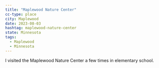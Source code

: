 ```yaml
---
title: "Maplewood Nature Center"
cc-type: place
city: Maplewood
date: 2023-08-03
hashtag: maplewood-nature-center
state: Minnesota
tags:
  - Maplewood
  - Minnesota
---
```

I visited the Maplewood Nature Center a few times in elementary school.